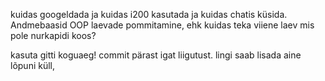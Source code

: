 kuidas googeldada ja kuidas i200 kasutada ja kuidas chatis küsida.
Andmebaasid
OOP laevade pommitamine, ehk kuidas teka viiene laev mis pole nurkapidi koos?

kasuta gitti koguaeg! commit pärast igat liigutust.
lingi saab lisada aine lõpuni küll, 
